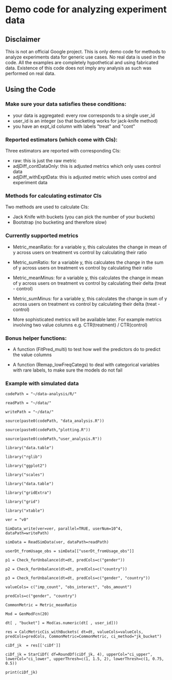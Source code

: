 # Demo code for analyzing experiment data

## Disclaimer

This is not an official Google project. This is only demo code for methods to
analyze experiments data for generic use cases. No real data is used in the code. All the examples are completely hypothetical and using
fabricated data. Existence of this code does not imply any analysis as such was performed on real data.


## Using the Code

### Make sure your data satisfies these conditions:
* your data is aggregated: every row corresponds to a single user_id
* user_id is an integer (so that bucketing works for jack-knife method)
* you have an expt_id column with labels "treat" and "cont"

### Reported estimators (which come with CIs):
Three estimators are reported with corresponding CIs:
* raw: this is just the raw metric
* adjDiff_contDataOnly: this is adjusted metrics which only uses control data
* adjDiff_withExptData: this is adjusted metric which uses control and experiment data

### Methods for calculating estimator CIs
Two methods are used to calculate CIs:
* Jack Knife with buckets (you can pick the number of your buckets)
* Bootstrap (no bucketing and therefore slow)

### Currently supported metrics
* Metric_meanRatio: for a variable y, this calculates the change in mean of y across users on treatment vs control by calculating their ratio

* Metric_sumRatio: for a variable y, this calculates the change in the sum of y across users on treatment vs control by calculating their ratio

* Metric_meanMinus: for a variable y, this calculates the change in mean of y across users on treatment vs control by calculating their delta (treat - control)

* Metric_sumMinus: for a variable y, this calculates the change in sum of y across users on treatment vs control by calculating their delta (treat - control)

* More sophisticated metrics will be available later. For example metrics involving two value columns e.g. CTR(treatment) / CTR(control)

### Bonus helper functions:
* A function (FitPred_multi) to test how well the predictors do to predict the value columns

* A function (Remap_lowFreqCategs) to deal with categorical variables with rare labels, to make sure the models do not fail


### Example with simulated data


`codePath = "~/data-analysis/R/"`

`readPath = "~/data/"`

`writePath = "~/data/"`

`source(paste0(codePath, "data_analysis.R"))`

`source(paste0(codePath,"plotting.R"))`

`source(paste0(codePath,"user_analysis.R"))`

`library("data.table")`

`library("rglib")`

`library("ggplot2")`

`library("scales")`

`library("data.table")`

`library("gridExtra")`

`library("grid")`

`library("xtable")`

`ver = "v0"`

`SimData_write(ver=ver, parallel=TRUE, userNum=10^4, dataPath=writePath)`

`simData = ReadSimData(ver, dataPath=readPath)`

`userDt_fromUsage_obs = simData[["userDt_fromUsage_obs"]]`

`p1 = Check_forUnbalance(dt=dt, predCols=c("gender"))`

`p2 = Check_forUnbalance(dt=dt, predCols=c("country"))`

`p3 = Check_forUnbalance(dt=dt, predCols=c("gender", "country"))`

`valueCols= c("imp_count", "obs_interact", "obs_amount")`

`predCols=c("gender", "country")`

`CommonMetric = Metric_meanRatio`

`Mod = GenModFcn(20)`

`dt[ , "bucket"] = Mod(as.numeric(dt[ , user_id]))`

`res = CalcMetricCis_withBuckets(
    dt=dt, valueCols=valueCols, predCols=predCols, CommonMetric=CommonMetric,
    ci_method="jk_bucket")`

`ciDf_jk  = res[['ciDf']]`

`ciDf_jk = StarCiDf(
    df=RoundDf(ciDf_jk, 4), upperCol="ci_upper", lowerCol="ci_lower",
    upperThresh=c(1, 1.5, 2), lowerThresh=c(1, 0.75, 0.5))`

`print(ciDf_jk)`
